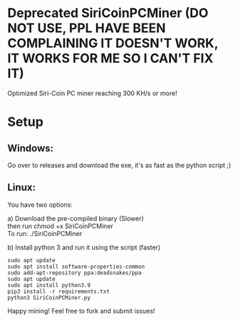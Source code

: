 # Deprecated SiriCoinPCMiner (DO NOT USE, PPL HAVE BEEN COMPLAINING IT DOESN'T WORK, IT WORKS FOR ME SO I CAN'T FIX IT)
Optimized Siri-Coin PC miner reaching 300 KH/s or more!  

# Setup  

## Windows:  
Go over to releases and download the exe, it's as fast as the python script ;)  

## Linux:  

You have two options:  

a) Download the pre-compiled binary (Slower)  
then run chmod +x SiriCoinPCMiner  
To run: ./SiriCoinPCMiner  

b) Install python 3 and run it using the script (faster)  

```
sudo apt update
sudo apt install software-properties-common
sudo add-apt-repository ppa:deadsnakes/ppa
sudo apt update
sudo apt install python3.9
pip3 install -r requirements.txt
python3 SiriCoinPCMiner.py
```

Happy mining! Feel free to fork and submit issues!

